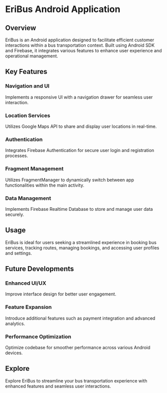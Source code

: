 # EriBus Android Application

## Overview
EriBus is an Android application designed to facilitate efficient customer interactions within a bus transportation context. Built using Android SDK and Firebase, it integrates various features to enhance user experience and operational management.

## Key Features

### Navigation and UI
Implements a responsive UI with a navigation drawer for seamless user interaction.

### Location Services
Utilizes Google Maps API to share and display user locations in real-time.

### Authentication
Integrates Firebase Authentication for secure user login and registration processes.

### Fragment Management
Utilizes FragmentManager to dynamically switch between app functionalities within the main activity.

### Data Management
Implements Firebase Realtime Database to store and manage user data securely.

## Usage
EriBus is ideal for users seeking a streamlined experience in booking bus services, tracking routes, managing bookings, and accessing user profiles and settings.

## Future Developments

### Enhanced UI/UX
Improve interface design for better user engagement.

### Feature Expansion
Introduce additional features such as payment integration and advanced analytics.

### Performance Optimization
Optimize codebase for smoother performance across various Android devices.

## Explore
Explore EriBus to streamline your bus transportation experience with enhanced features and seamless user interactions.
